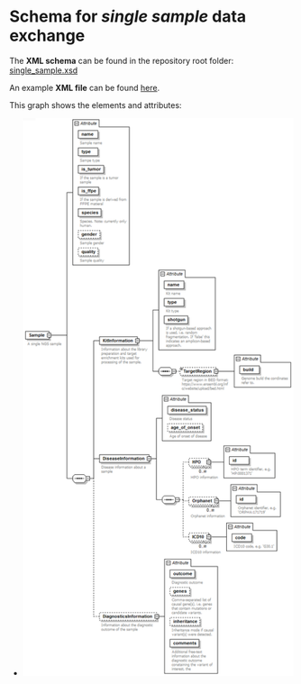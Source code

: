 # Schema for *single sample* data exchange

The **XML schema** can be found in the repository root folder: [single_sample.xsd](../single_sample.xsd)

An example **XML file** can be found [here](single_sample_example.xml).

This graph shows the elements and attributes:

- ![](single_sample.png)



